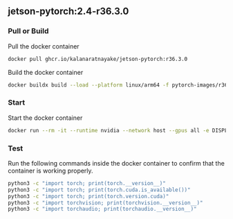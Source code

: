 ## jetson-pytorch:2.4-r36.3.0

### Pull or Build

Pull the docker container
```bash
docker pull ghcr.io/kalanaratnayake/jetson-pytorch:r36.3.0
```

Build the docker container
```bash
docker buildx build --load --platform linux/arm64 -f pytorch-images/r3630.Dockerfile -t jetson-pytorch:r36.3.0 .
```

### Start

Start the docker container

```bash
docker run --rm -it --runtime nvidia --network host --gpus all -e DISPLAY ghcr.io/kalanaratnayake/jetson-pytorch:r36.3.0 bash
```

### Test

Run the following commands inside the docker container to confirm that the container is working properly.
```bash
python3 -c "import torch; print(torch.__version__)"
python3 -c "import torch; print(torch.cuda.is_available())"
python3 -c "import torch; print(torch.version.cuda)"
python3 -c "import torchvision; print(torchvision.__version__)"
python3 -c "import torchaudio; print(torchaudio.__version__)"
```
